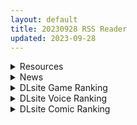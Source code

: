 ```yaml
---
layout: default
title: 20230928 RSS Reader
updated: 2023-09-28
---
```


<details class='content-parent'>
<summary>
Resources
</summary>
<details class='content-child'>
<summary>
<span class='rss-title'> [18禁原创][末世妖女]第十六章 </span> <a class='rss-link' href='https://gmgard.com/gm123714' target='_blank'>&nbsp;</a>
<div class='rss-published'> 🕛 20230927 15:24:21</div>
</summary>
<img src="https://static.gmgard.us/Images/upload/18615272116323814.jpg" /><br /><p>磨叨的有点多了，下一章开始第三场景，愉快的养成调教、身体改造游戏。</p>
</details>
<details class='content-child'>
<summary>
<span class='rss-title'> [无修正][未知字幕组] 钢琴女 ピアニスト The Pianist </span> <a class='rss-link' href='https://gmgard.com/gm123713' target='_blank'>&nbsp;</a>
<div class='rss-published'> 🕛 20230927 12:05:20</div>
</summary>
<img src="https://iili.io/JJtYoEN.gif" /><br /><p>人类大幅度减少 现在是有8成是机器人 作为劳动生产跟看护老人被制造出来 女主也是其中之一</p>
</details>
<details class='content-child'>
<summary>
<span class='rss-title'> [自购][全彩][甘なつな]妹SS(ショートストーリー)vol.1.2.3総集編 </span> <a class='rss-link' href='https://gmgard.com/gm123695' target='_blank'>&nbsp;</a>
<div class='rss-published'> 🕛 20230927 06:48:06</div>
</summary>
<img src="https://static.gmgard.us/Images/upload/17735251800427093.jpg" /><br /><p>如图，基本上是兄妹小短篇的合集，全日文，很色。是全彩漫画合集！</p>
</details>
<details class='content-child'>
<summary>
<span class='rss-title'> [日系/合集][平間ひろかず]君に抱かれたい等44本[FGO/无修][4.2G] </span> <a class='rss-link' href='https://gmgard.com/gm123712' target='_blank'>&nbsp;</a>
<div class='rss-published'> 🕛 20230927 05:41:04</div>
</summary>
<img src="https://static.gmgard.us/Images/upload/1645271323191199.jpg" /><br /><p>目录</p>
</details>

</details>
<details class='content-parent'>
<summary>
News
</summary>

</details>
<details class='content-parent'>
<summary>
DLsite Game Ranking
</summary>
<details class='content-child'>
<summary>
<span class='rss-title'> 駆動妖精アイディールレイズ [Riez-ON] </span> <a class='rss-link' href='https://www.dlsite.com/maniax/work/=/product_id/RJ406835.html' target='_blank'>&nbsp;</a>
<div class='rss-published'> 🕛 20230928 13:09:44</div>
</summary>
<img src ="http://img.dlsite.jp/modpub/images2/work/doujin/RJ407000/RJ406835_img_main.jpg"/><br/>「舞え、超音速の機械妖精」近未来SFハイスピード3Dアクションへようこそ
</details>
<details class='content-child'>
<summary>
<span class='rss-title'> ヤレるチケット-見つけた女が歩く生オナホになった日- [にゅう工房] </span> <a class='rss-link' href='https://www.dlsite.com/maniax/work/=/product_id/RJ328928.html' target='_blank'>&nbsp;</a>
<div class='rss-published'> 🕛 20230928 13:09:44</div>
</summary>
<img src ="http://img.dlsite.jp/modpub/images2/work/doujin/RJ329000/RJ328928_img_main.jpg"/><br/>チケットを渡せば、誰とでもヤレる!! 街の女全員、歩く生オナホだ!!
</details>
<details class='content-child'>
<summary>
<span class='rss-title'> 冒険者の宿へようこそ!2 [ぺぺろんちーの] </span> <a class='rss-link' href='https://www.dlsite.com/maniax/work/=/product_id/RJ01081301.html' target='_blank'>&nbsp;</a>
<div class='rss-published'> 🕛 20230928 13:09:44</div>
</summary>
<img src ="http://img.dlsite.jp/modpub/images2/work/doujin/RJ01082000/RJ01081301_img_main.jpg"/><br/>新たな冒険者の宿へお待ちしております。
</details>
<details class='content-child'>
<summary>
<span class='rss-title'> 護身術道場 秘密のNTRレッスン -葵編- [WAKUWAKU] </span> <a class='rss-link' href='https://www.dlsite.com/maniax/work/=/product_id/RJ01083821.html' target='_blank'>&nbsp;</a>
<div class='rss-published'> 🕛 20230928 13:09:44</div>
</summary>
<img src ="http://img.dlsite.jp/modpub/images2/work/doujin/RJ01084000/RJ01083821_img_main.jpg"/><br/>護身術道場 秘密のNTRレッスンのDLCをプレイする為には、別途ゲーム本体が必要です。山神の娘である葵ちゃんと主人公のストーリーを描いています。
</details>
<details class='content-child'>
<summary>
<span class='rss-title'> 護身術道場 秘密のNTRレッスン [WAKUWAKU] </span> <a class='rss-link' href='https://www.dlsite.com/maniax/work/=/product_id/RJ01053661.html' target='_blank'>&nbsp;</a>
<div class='rss-published'> 🕛 20230928 13:09:44</div>
</summary>
<img src ="http://img.dlsite.jp/modpub/images2/work/doujin/RJ01054000/RJ01053661_img_main.jpg"/><br/>これはシミュレーション系のエロゲーで、ユーモアな要素が盛り込まれています。
</details>

</details>
<details class='content-parent'>
<summary>
DLsite Voice Ranking
</summary>
<details class='content-child'>
<summary>
<span class='rss-title'> 【KU100/雙人服侍】讓女僕依鵑&梟琴同心協力侍奉您♪【中文音聲】 [Bedtime Story 被談聲聆] </span> <a class='rss-link' href='https://www.dlsite.com/maniax/work/=/product_id/RJ01095154.html' target='_blank'>&nbsp;</a>
<div class='rss-published'> 🕛 20230928 13:09:46</div>
</summary>
<img src ="http://img.dlsite.jp/modpub/images2/work/doujin/RJ01096000/RJ01095154_img_main.jpg"/><br/>與女僕依鵑許下「婚約」後,你們之間的甜蜜日子持續了一陣子。然而某天晚上,另一位女僕忽然拜訪你的臥房,要求你與她親熱,否則她將告發你與依鵑的關係,讓依鵑被趕出宅邸……!?
</details>
<details class='content-child'>
<summary>
<span class='rss-title'> 通勤道中であの娘がみだらな行為をしてくる話【ASMRボイスドラマ版】 [噓つき屋別館] </span> <a class='rss-link' href='https://www.dlsite.com/maniax/work/=/product_id/RJ01084305.html' target='_blank'>&nbsp;</a>
<div class='rss-published'> 🕛 20230928 13:09:46</div>
</summary>
<img src ="http://img.dlsite.jp/modpub/images2/work/doujin/RJ01085000/RJ01084305_img_main.jpg"/><br/>毎日億劫な通勤電車の中、いつも向かいに座っているあの娘。彼女はある日、あなたに向かってスカートをまくってパンツを見せつけてきた。毎朝パンツを見せつけられ彼女のエロさにハマっていってしまう…… もっと”イイコト”を期待して隣に座ってみると、期待に応えるように今度手コキをしてくれた。どうやら彼女もこの行為を楽しんでいる様子……
</details>
<details class='content-child'>
<summary>
<span class='rss-title'> 悪の女幹部のマゾ犬ヒーロー中出し敗北堕ち【わる～い女幹部が正義のヒーローを呪いの首輪で調教し、負け犬おまんこ搾精をする話】 [常世常闇所々] </span> <a class='rss-link' href='https://www.dlsite.com/maniax/work/=/product_id/RJ01083400.html' target='_blank'>&nbsp;</a>
<div class='rss-published'> 🕛 20230928 13:09:46</div>
</summary>
<img src ="http://img.dlsite.jp/modpub/images2/work/doujin/RJ01084000/RJ01083400_img_main.jpg"/><br/>悪の女幹部がヒーローをマゾ犬調教して、おまんこに中出し敗北をさせるマゾ向けの話です。悪の女幹部に呪いの首輪をハメられるヒーロー… 調教が進み、ヒーローの身体にある変化が起きます。見るも無残な姿になったヒーローは…マゾ犬調教、中出し敗北が好きな方におすすめです。CV 陽向葵ゅか様
</details>
<details class='content-child'>
<summary>
<span class='rss-title'> 【激甘2時間】メイド依鵑が全身全霊ご奉仕して差し上げます♪【中国語音声】 [Bedtime Story 被談聲聆] </span> <a class='rss-link' href='https://www.dlsite.com/maniax/work/=/product_id/RJ376744.html' target='_blank'>&nbsp;</a>
<div class='rss-published'> 🕛 20230928 13:09:46</div>
</summary>
<img src ="http://img.dlsite.jp/modpub/images2/work/doujin/RJ377000/RJ376744_img_main.jpg"/><br/>依鵑是你的貼身女僕,對你十分忠心、處處寵著你,甚至也樂意為你做色色的事。只是你最近常見到她嘆氣,難道是藏了什麼心事......?
</details>
<details class='content-child'>
<summary>
<span class='rss-title'> 美魔女のレベルお貢ぎ射精【わる～い魔女姉妹がLv.100勇者にドスケベ誘惑をして、情けなぁいレベルお貢ぎ射精をさせる話】 [常世常闇所々] </span> <a class='rss-link' href='https://www.dlsite.com/maniax/work/=/product_id/RJ01070628.html' target='_blank'>&nbsp;</a>
<div class='rss-published'> 🕛 20230928 13:09:46</div>
</summary>
<img src ="http://img.dlsite.jp/modpub/images2/work/doujin/RJ01071000/RJ01070628_img_main.jpg"/><br/>わる～い魔女姉妹がLv.100勇者を誘惑して、レベルお貢ぎ射精をさせるマゾ向けの話です。序盤、Lv.100勇者は魔女の【ベラ】を圧倒します。しかし、勇者は【ベラ】のエッチな色仕掛けにハマってしまい、 レベルをお貢ぎしてしまいます…さらに魔女の【ルーナ】に甘い誘惑されて… 勇者は魔女姉妹の誘惑に打ち勝つことができるのでしょうか?  CV 野上菜月様,陽向葵ゅか様
</details>

</details>
<details class='content-parent'>
<summary>
DLsite Comic Ranking
</summary>
<details class='content-child'>
<summary>
<span class='rss-title'> まんこく武術会3〜鬼逝き⭐くノ一拷問編〜 [岡本画伯] </span> <a class='rss-link' href='https://www.dlsite.com/maniax/work/=/product_id/RJ01093491.html' target='_blank'>&nbsp;</a>
<div class='rss-published'> 🕛 20230928 13:09:49</div>
</summary>
<img src ="http://img.dlsite.jp/modpub/images2/work/doujin/RJ01094000/RJ01093491_img_main.jpg"/><br/>女子高生くノ一 が魔人を絶滅させるべく立ち上がった! しかし返り討ちに遭い、魔人たちの【快楽忍術】の餌食になってしまう・・!
</details>
<details class='content-child'>
<summary>
<span class='rss-title'> 誘惑の魔術師 [ミスターほっけ] </span> <a class='rss-link' href='https://www.dlsite.com/maniax/work/=/product_id/RJ01098196.html' target='_blank'>&nbsp;</a>
<div class='rss-published'> 🕛 20230928 13:09:49</div>
</summary>
<img src ="http://img.dlsite.jp/modpub/images2/work/doujin/RJ01099000/RJ01098196_img_main.jpg"/><br/>すべて彼女の言いなり。抗える男などいない!
</details>
<details class='content-child'>
<summary>
<span class='rss-title'> 鈴次的体罰生活—同學的共用玩具 [白夜の弦音] </span> <a class='rss-link' href='https://www.dlsite.com/maniax/work/=/product_id/RJ01102459.html' target='_blank'>&nbsp;</a>
<div class='rss-published'> 🕛 20230928 13:09:49</div>
</summary>
<img src ="http://img.dlsite.jp/modpub/images2/work/doujin/RJ01103000/RJ01102459_img_main.jpg"/><br/>鈴次在學校被當作是大家的玩具,在家中也被父母當作是奴隸以下的存在。
</details>
<details class='content-child'>
<summary>
<span class='rss-title'> リタのおつとめ [ミルクココアセーキ] </span> <a class='rss-link' href='https://www.dlsite.com/maniax/work/=/product_id/RJ428073.html' target='_blank'>&nbsp;</a>
<div class='rss-published'> 🕛 20230928 13:09:49</div>
</summary>
<img src ="http://img.dlsite.jp/modpub/images2/work/doujin/RJ429000/RJ428073_img_main.jpg"/><br/>仕事で疲れたおじさんが気分転換に入った路地裏。 そこでバニーガールの少女に出会い、半ば無理やりお店に連れ込まれ・・・
</details>
<details class='content-child'>
<summary>
<span class='rss-title'> 女子校の性欲処理係として編入した男子生徒による記録 [あのんの大洪水伝説] </span> <a class='rss-link' href='https://www.dlsite.com/maniax/work/=/product_id/RJ439801.html' target='_blank'>&nbsp;</a>
<div class='rss-published'> 🕛 20230928 13:09:49</div>
</summary>
<img src ="http://img.dlsite.jp/modpub/images2/work/doujin/RJ440000/RJ439801_img_main.jpg"/><br/>これは女子校でただ一人の男子である『性欲処理係』のあなたと 欲求不満なドスケベ女子達との濃厚変態プレイの記録である──… 女子校に編入させられたあなたを待っていたのは、思春期でムラムラが止まらない女の子たちとの淫らな日々!?溜まりに溜まった性欲とこじれまくった性癖を解放すべく、 あの手この手であなたに変態プレイを求めてくる彼女達… ド淫乱なニオイフェチ女子に囲まれた、スケベ過ぎる学園性活!
</details>

</details>
